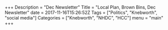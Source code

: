 +++
Description = "Dec Newsletter"
Title = "Local Plan, Brown Bins, Dec Newsletter"
date = 2017-11-16T15:26:52Z 
Tags = ["Politics", "Knebworth", "social media"]
Categories = ["Knebworth", "NHDC", "HCC"]
menu = "main"
+++

